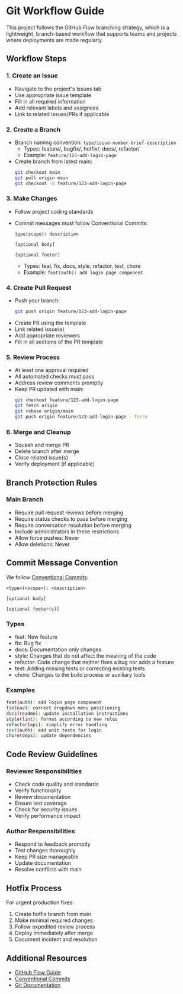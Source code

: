 # Git Workflow Guide

This project follows the GitHub Flow branching strategy, which is a lightweight, branch-based workflow that supports teams and projects where deployments are made regularly.

## Workflow Steps

### 1. Create an Issue

- Navigate to the project's Issues tab
- Use appropriate issue template
- Fill in all required information
- Add relevant labels and assignees
- Link to related issues/PRs if applicable

### 2. Create a Branch

- Branch naming convention: `type/issue-number-brief-description`
  - Types: feature/, bugfix/, hotfix/, docs/, refactor/
  - Example: `feature/123-add-login-page`
- Create branch from latest main:
  ```bash
  git checkout main
  git pull origin main
  git checkout -b feature/123-add-login-page
  ```

### 3. Make Changes

- Follow project coding standards
- Commit messages must follow Conventional Commits:

  ```
  type(scope): description

  [optional body]

  [optional footer]
  ```

  - Types: feat, fix, docs, style, refactor, test, chore
  - Example: `feat(auth): add login page component`

### 4. Create Pull Request

- Push your branch:
  ```bash
  git push origin feature/123-add-login-page
  ```
- Create PR using the template
- Link related issue(s)
- Add appropriate reviewers
- Fill in all sections of the PR template

### 5. Review Process

- At least one approval required
- All automated checks must pass
- Address review comments promptly
- Keep PR updated with main:
  ```bash
  git checkout feature/123-add-login-page
  git fetch origin
  git rebase origin/main
  git push origin feature/123-add-login-page --force
  ```

### 6. Merge and Cleanup

- Squash and merge PR
- Delete branch after merge
- Close related issue(s)
- Verify deployment (if applicable)

## Branch Protection Rules

### Main Branch

- Require pull request reviews before merging
- Require status checks to pass before merging
- Require conversation resolution before merging
- Include administrators in these restrictions
- Allow force pushes: Never
- Allow deletions: Never

## Commit Message Convention

We follow [Conventional Commits](https://www.conventionalcommits.org/):

```
<type>(<scope>): <description>

[optional body]

[optional footer(s)]
```

### Types

- feat: New feature
- fix: Bug fix
- docs: Documentation only changes
- style: Changes that do not affect the meaning of the code
- refactor: Code change that neither fixes a bug nor adds a feature
- test: Adding missing tests or correcting existing tests
- chore: Changes to the build process or auxiliary tools

### Examples

```bash
feat(auth): add login page component
fix(nav): correct dropdown menu positioning
docs(readme): update installation instructions
style(lint): format according to new rules
refactor(api): simplify error handling
test(auth): add unit tests for login
chore(deps): update dependencies
```

## Code Review Guidelines

### Reviewer Responsibilities

- Check code quality and standards
- Verify functionality
- Review documentation
- Ensure test coverage
- Check for security issues
- Verify performance impact

### Author Responsibilities

- Respond to feedback promptly
- Test changes thoroughly
- Keep PR size manageable
- Update documentation
- Resolve conflicts with main

## Hotfix Process

For urgent production fixes:

1. Create hotfix branch from main
2. Make minimal required changes
3. Follow expedited review process
4. Deploy immediately after merge
5. Document incident and resolution

## Additional Resources

- [GitHub Flow Guide](https://guides.github.com/introduction/flow/)
- [Conventional Commits](https://www.conventionalcommits.org/)
- [Git Documentation](https://git-scm.com/doc)
